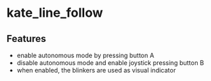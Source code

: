 # kate_line_follow

## Features
- enable autonomous mode by pressing button A
- disable autonomous mode and enable joystick pressing button B
- when enabled, the blinkers are used as visual indicator

